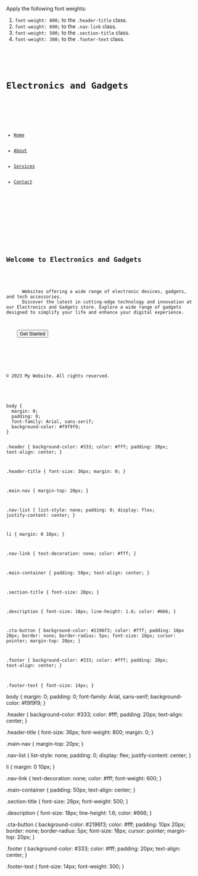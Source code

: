 Apply the following font weights:

1. `font-weight: 800;` to the `.header-title` class.
2. `font-weight: 600;` to the `.nav-link` class.
3. `font-weight: 500;` to the `.section-title` class.
4. `font-weight: 300;` to the `.footer-text` class.

<codeblock language="css" type="exercise" testMode="fixedInput">
<code>
<panel language="html">
<div class="header">
  <h1 class="header-title">Electronics and Gadgets</h1>
  <div class="main-nav">
    <ul class="nav-list">
      <li><a href="#" class="nav-link">Home</a></li>
      <li><a href="#" class="nav-link">About</a></li>
      <li><a href="#" class="nav-link">Services</a></li>
      <li><a href="#" class="nav-link">Contact</a></li>
    </ul>
  </div>
</div>

<div class="main-container">
  <div class="main-content">
    <h2 class="section-title">Welcome to Electronics and Gadgets</h2>
    <p class="description">
      Websites offering a wide range of electronic devices, gadgets, and tech accessories.
      Discover the latest in cutting-edge technology and innovation at our Electronics and Gadgets store. Explore a wide range of gadgets designed to simplify your life and enhance your digital experience.
    </p>
    <button class="cta-button">Get Started</button>
  </div>
</div>

<div class="footer">
  <p class="footer-text">© 2023 My Website. All rights reserved.</p>
</div>
</panel>
<panel language="css">
body {
  margin: 0;
  padding: 0;
  font-family: Arial, sans-serif;
  background-color: #f9f9f9;
}

.header {
  background-color: #333;
  color: #fff;
  padding: 20px;
  text-align: center;
}

.header-title {
  font-size: 36px;
  margin: 0;
}

.main-nav {
  margin-top: 20px;
}

.nav-list {
  list-style: none;
  padding: 0;
  display: flex;
  justify-content: center;
}

li {
  margin: 0 10px;
}

.nav-link {
  text-decoration: none;
  color: #fff;
}

.main-container {
  padding: 50px;
  text-align: center;
}

.section-title {
  font-size: 28px;
}

.description {
  font-size: 18px;
  line-height: 1.6;
  color: #666;
}

.cta-button {
  background-color: #2196f3;
  color: #fff;
  padding: 10px 20px;
  border: none;
  border-radius: 5px;
  font-size: 18px;
  cursor: pointer;
  margin-top: 20px;
}

.footer {
  background-color: #333;
  color: #fff;
  padding: 20px;
  text-align: center;
}

.footer-text {
  font-size: 14px;
}
</panel>
</code>

<solution>
body {
  margin: 0;
  padding: 0;
  font-family: Arial, sans-serif;
  background-color: #f9f9f9;
}

.header {
  background-color: #333;
  color: #fff;
  padding: 20px;
  text-align: center;
}

.header-title {
  font-size: 36px;
  font-weight: 800;
  margin: 0;
}

.main-nav {
  margin-top: 20px;
}

.nav-list {
  list-style: none;
  padding: 0;
  display: flex;
  justify-content: center;
}

li {
  margin: 0 10px;
}

.nav-link {
  text-decoration: none;
  color: #fff;
  font-weight: 600;
}

.main-container {
  padding: 50px;
  text-align: center;
}

.section-title {
  font-size: 28px;
  font-weight: 500;
}

.description {
  font-size: 18px;
  line-height: 1.6;
  color: #666;
}

.cta-button {
  background-color: #2196f3;
  color: #fff;
  padding: 10px 20px;
  border: none;
  border-radius: 5px;
  font-size: 18px;
  cursor: pointer;
  margin-top: 20px;
}

.footer {
  background-color: #333;
  color: #fff;
  padding: 20px;
  text-align: center;
}

.footer-text {
  font-size: 14px;
  font-weight: 300;
}
</solution>
</codeblock>
